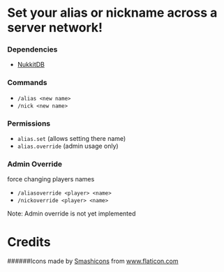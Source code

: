 # Set your alias or nickname across a server network!

### Dependencies
 - <a href="https://nukkitx.com/resources/nukkitdb.364/">NukkitDB</a>
 
### Commands
 - `/alias <new name>`
 - `/nick <new name>`
 
### Permissions
 - `alias.set` (allows setting there name)
 - `alias.override` (admin usage only)
 
### Admin Override
force changing players names
 - `/aliasoverride <player> <name>`
 - `/nickoverride <player> <name>`
 
 
Note: Admin override is not yet implemented


# Credits
######Icons made by <a href="https://www.flaticon.com/authors/smashicons" title="Smashicons">Smashicons</a> from <a href="https://www.flaticon.com/" title="Flaticon"> www.flaticon.com</a>